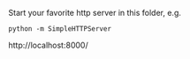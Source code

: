 Start your favorite http server in this folder, e.g.
```
python -m SimpleHTTPServer
```
http://localhost:8000/